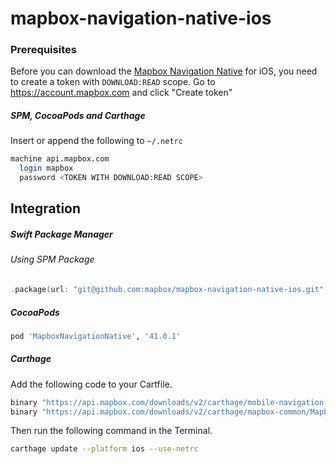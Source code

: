 # mapbox-navigation-native-ios

### Prerequisites

Before you can download the [Mapbox Navigation Native](https://github.com/mapbox/mapbox-navigation-native) for iOS, you need to create a token with `DOWNLOAD:READ` scope.
Go to https://account.mapbox.com and click "Create token"

##### SPM, CocoaPods and Carthage
Insert or append the following to `~/.netrc`

```bash
machine api.mapbox.com
  login mapbox
  password <TOKEN WITH DOWNLOAD:READ SCOPE>
```

## Integration

##### Swift Package Manager

###### Using SPM Package

```swift
.package(url: "git@github.com:mapbox/mapbox-navigation-native-ios.git", from: "41.0.1"),
```

##### CocoaPods

```ruby
pod 'MapboxNavigationNative', '41.0.1'
```

##### Carthage

Add the following code to your Cartfile.

```bash
binary "https://api.mapbox.com/downloads/v2/carthage/mobile-navigation-native/MapboxNavigationNative.json" == 41.0.1
binary "https://api.mapbox.com/downloads/v2/carthage/mapbox-common/MapboxCommon-ios.json" == 10.0.0-beta.9.2
```

Then run the following command in the Terminal.
```bash
carthage update --platform ios --use-netrc
```
